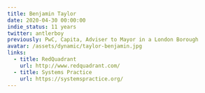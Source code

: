 ```yaml
---
title: Benjamin Taylor
date: 2020-04-30 00:00:00
indie_status: 11 years
twitter: antlerboy
previously: PwC, Capita, Adviser to Mayor in a London Borough
avatar: /assets/dynamic/taylor-benjamin.jpg
links:
  - title: RedQuadrant
    url: http://www.redquadrant.com/
  - title: Systems Practice
    url: https://systemspractice.org/
---
```

